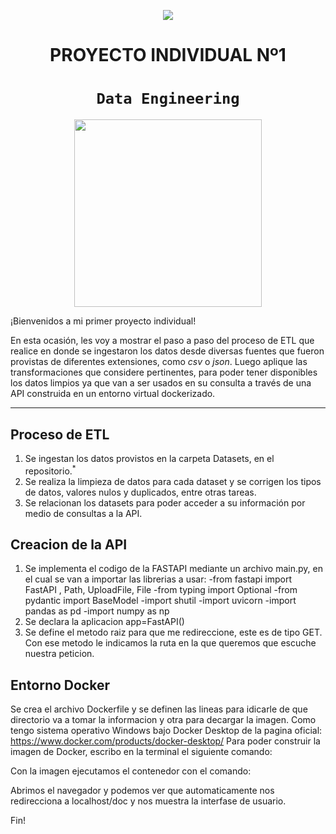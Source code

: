 <p align=center><img src=https://d31uz8lwfmyn8g.cloudfront.net/Assets/logo-henry-white-lg.png><p>

# <h1 align=center> **PROYECTO INDIVIDUAL Nº1** </h1>

# <h1 align=center>**`Data Engineering`**</h1>

<p align="center">
<img src="https://files.realpython.com/media/What-is-Data-Engineering_Watermarked.607e761a3c0e.jpg"  height=300>
</p>

¡Bienvenidos a mi primer proyecto individual!

En esta ocasión, les voy a mostrar el paso a paso del proceso de ETL que realice en donde se ingestaron los datos desde diversas fuentes que fueron provistas de diferentes extensiones, como *csv* o *json*. Luego aplique las transformaciones que considere pertinentes, para poder tener disponibles los datos limpios ya que van a ser usados en su consulta a través de una API construida en un entorno virtual dockerizado.

<hr>  

## **Proceso de ETL**

1) Se ingestan los datos provistos en la carpeta Datasets, en el repositorio.<sup>*</sup>
2) Se realiza la limpieza de datos para cada dataset y se corrigen los tipos de datos, valores nulos y duplicados, entre otras tareas.
3) Se relacionan los datasets para poder acceder a su información por medio de consultas a la API.

## **Creacion de la API**

1) Se implementa el codigo de la FASTAPI mediante un archivo main.py, en el cual se van a importar las librerias a usar: 
-from fastapi import FastAPI , Path, UploadFile, File
-from typing import Optional
-from pydantic import BaseModel
-import shutil
-import uvicorn
-import pandas as pd
-import numpy as np
2) Se declara la aplicacion app=FastAPI()
3) Se define el metodo raiz para que me redireccione, este es de tipo GET. Con ese metodo le indicamos la ruta en la que queremos que escuche nuestra peticion.

## **Entorno Docker**

Se crea el archivo Dockerfile y se definen las lineas para idicarle de que directorio va a tomar la informacion y otra para decargar la imagen.
Como tengo sistema operativo Windows bajo Docker Desktop de la pagina oficial: https://www.docker.com/products/docker-desktop/
Para poder construir la imagen de Docker, escribo en la terminal el siguiente comando:

Con la imagen ejecutamos el contenedor con el comando:


Abrimos el navegador y podemos ver que automaticamente nos redirecciona a localhost/doc y nos muestra la interfase de usuario.

Fin!




